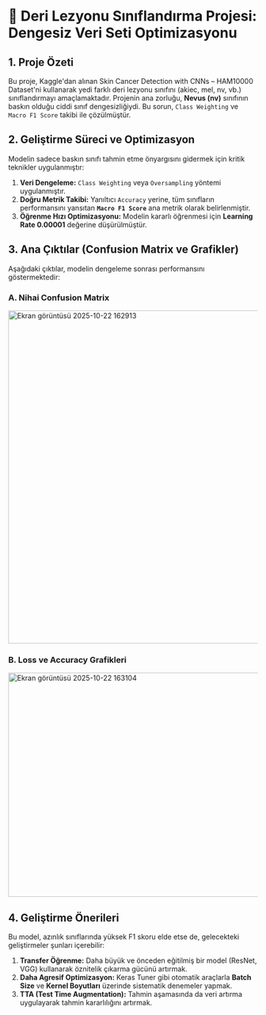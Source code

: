 # 🔬 Deri Lezyonu Sınıflandırma Projesi: Dengesiz Veri Seti Optimizasyonu

## 1. Proje Özeti 

Bu proje, Kaggle'dan alınan Skin Cancer Detection with CNNs – HAM10000 Dataset'ni kullanarak yedi farklı deri lezyonu sınıfını (akiec, mel, nv, vb.) sınıflandırmayı amaçlamaktadır. Projenin ana zorluğu, **Nevus (nv)** sınıfının baskın olduğu ciddi sınıf dengesizliğiydi. Bu sorun, `Class Weighting` ve `Macro F1 Score` takibi ile çözülmüştür.

## 2. Geliştirme Süreci ve Optimizasyon

Modelin sadece baskın sınıfı tahmin etme önyargısını gidermek için kritik teknikler uygulanmıştır:

1.  **Veri Dengeleme:** `Class Weighting` veya `Oversampling` yöntemi uygulanmıştır.
2.  **Doğru Metrik Takibi:** Yanıltıcı `Accuracy` yerine, tüm sınıfların performansını yansıtan **`Macro F1 Score`** ana metrik olarak belirlenmiştir.
3.  **Öğrenme Hızı Optimizasyonu:** Modelin kararlı öğrenmesi için **Learning Rate $0.00001$** değerine düşürülmüştür.

## 3. Ana Çıktılar (Confusion Matrix ve Grafikler)

Aşağıdaki çıktılar, modelin dengeleme sonrası performansını göstermektedir:

### A. Nihai Confusion Matrix
<img width="801" height="673" alt="Ekran görüntüsü 2025-10-22 162913" src="https://github.com/user-attachments/assets/d4eec5a2-1541-4511-8e9a-c497b3525ed9" />
 

### B. Loss ve Accuracy Grafikleri
<img width="1241" height="453" alt="Ekran görüntüsü 2025-10-22 163104" src="https://github.com/user-attachments/assets/0beae635-97be-4d74-8eec-ed5c0871d39f" />


## 4. Geliştirme Önerileri

Bu model, azınlık sınıflarında yüksek F1 skoru elde etse de, gelecekteki geliştirmeler şunları içerebilir:

1.  **Transfer Öğrenme:** Daha büyük ve önceden eğitilmiş bir model (ResNet, VGG) kullanarak öznitelik çıkarma gücünü artırmak.
2.  **Daha Agresif Optimizasyon:** Keras Tuner gibi otomatik araçlarla **Batch Size** ve **Kernel Boyutları** üzerinde sistematik denemeler yapmak.
3.  **TTA (Test Time Augmentation):** Tahmin aşamasında da veri artırma uygulayarak tahmin kararlılığını artırmak.
